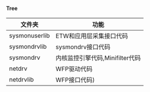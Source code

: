 #### Tree

| 文件夹      | 功能                                                         |
| ----------- | ------------------------------------------------------------ |
| sysmonuserlib    | ETW和应用层采集接口代码 |
| sysmondrvlib      | sysmondrv接口代码                                 |
| sysmondrv    | 内核监控引擎代码,Minifilter代码                                                      |
| netdrv    | WFP驱动代码                                            |
| netdrvlib | WFP接口代码)                |

